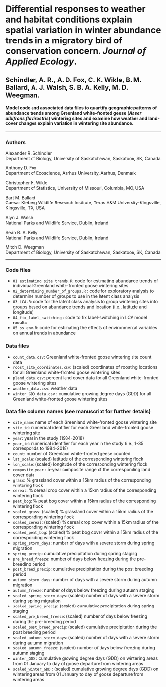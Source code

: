 # Differential responses to weather and habitat conditions explain spatial variation in winter abundance trends in a migratory bird of conservation concern. *Journal of Applied Ecology*.
## Schindler, A. R., A. D. Fox, C. K. Wikle, B. M. Ballard, A. J. Walsh, S. B. A. Kelly, M. D. Weegman. 

#### Model code and associated data files to quantify geographic patterns of abundance trends among Greenland white-fronted geese (*Anser albifrons flavirostris*) wintering sites and examine how weather and land-cover changes explain variation in wintering site abundance. 
___
### Authors
Alexander R. Schindler  
Department of Biology, University of Saskatchewan, Saskatoon, SK, Canada

Anthony D. Fox  
Department of Ecoscience, Aarhus University, Aarhus, Denmark

Christopher K. Wikle  
Department of Statistics, University of Missouri, Columbia, MO, USA

Bart M. Ballard  
Caesar Kleberg Wildlife Research Institute, Texas A&M University-Kingsville, Kingsville, TX, USA

Alyn J. Walsh  
National Parks and Wildlife Service, Dublin, Ireland

Seán B. A. Kelly  
National Parks and Wildlife Service, Dublin, Ireland

Mitch D. Weegman  
Department of Biology, University of Saskatchewan, Saskatoon, SK, Canada
___
### Code files
- `01_estimating_site_trends.R`: code for estimating abundance trends of individual Greenland white-fronted goose wintering sites
- `02_determining_number_of_groups.R` : code for exploratory analysis to determine number of groups to use in the latent class analysis
- `03_LCA.R`: code for the latent class analysis to group wintering sites into groups based on abundance trends and location (i.e., latitude and longitude) 
- `04_fix_label_switching` : code to fix label-switching in LCA model results
- `05_ss_env.R`: code for estimating the effects of environmental variables on annual trends in abundance

### Data files
- `count_data.csv`: Greenland white-fronted goose wintering site count data
- `roost_site_coordinates.csv`: (scaled) coordinates of roosting locations for all Greenland white-fronted goose wintering sites
- `pland_data.csv`: percent land cover data for all Greenland white-fronted goose wintering sites
- `weather_data.csv`: weather data 
- `winter_GDD_data.csv` : cumulative growing degree days (GDD) for all Greenland white-fronted goose wintering sites

### Data file column names (see manuscript for further details)
- `site_name`: name of each Greenland white-fronted goose wintering site
- `site_id`: numerical identifier for each Greenland white-fronted goose wintering site
- `year`: year in the study (1984-2018)
- `year_id`: numerical identifier for each year in the study (i.e., 1-35 corresponds to 1984-2018)
- `count`: number of Greenland white-fronted geese counted
- `lat_scale`: (scaled) latitude of the corresponding wintering flock
- `lon_scale`: (scaled) longitude of the corresponding wintering flock
- `composite_year` : 5-year composite range of the corresponding land cover data
- `grass`: % grassland cover within a 15km radius of the corresponding wintering flock
- `cereal`: % cereal crop cover within a 15km radius of the corresponding wintering flock
- `peat_bog`: % peat bog cover within a 15km radius of the corresponding wintering flock
- `scaled_grass`: (scaled) % grassland cover within a 15km radius of the corresponding wintering flock
- `scaled_cereal`: (scaled) % cereal crop cover within a 15km radius of the corresponding wintering flock
- `scaled_peat_bog`: (scaled) % peat bog cover within a 15km radius of the corresponding wintering flock
- `spring_storm_days`: number of days with a severe storm during spring migration
- `spring_precip`: cumulative precipitation during spring staging
- `pre_breed_freeze`: number of days below freezing during the pre-breeding period
- `post_breed_precip`: cumulative precipitation during the post breeding period
- `autumn_storm_days`: number of days with a severe storm during autumn migration
- `autumn_freeze`: number of days below freezing during autumn staging
- `scaled_spring_storm_days`: (scaled) number of days with a severe storm during spring migration
- `scaled_spring_precip`: (scaled) cumulative precipitation during spring staging
- `scaled_pre_breed_freeze`: (scaled) number of days below freezing during the pre-breeding period
- `scaled_post_breed_precip`: (scaled) cumulative precipitation during the post breeding period
- `scaled_autumn_storm_days`: (scaled) number of days with a severe storm during autumn migration
- `scaled_autumn_freeze`: (scaled) number of days below freezing during autumn staging
- `winter_GDD` : cumulative growing degree days (GDD) on wintering areas from 01 January to day of goose departure from wintering areas
- `scaled_winter_GDD` : (scaled) cumulative growing degree days (GDD) on wintering areas from 01 January to day of goose departure from wintering areas
